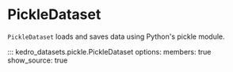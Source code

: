 # PickleDataset

`PickleDataset` loads and saves data using Python's pickle module.

::: kedro_datasets.pickle.PickleDataset
    options:
        members: true
        show_source: true

